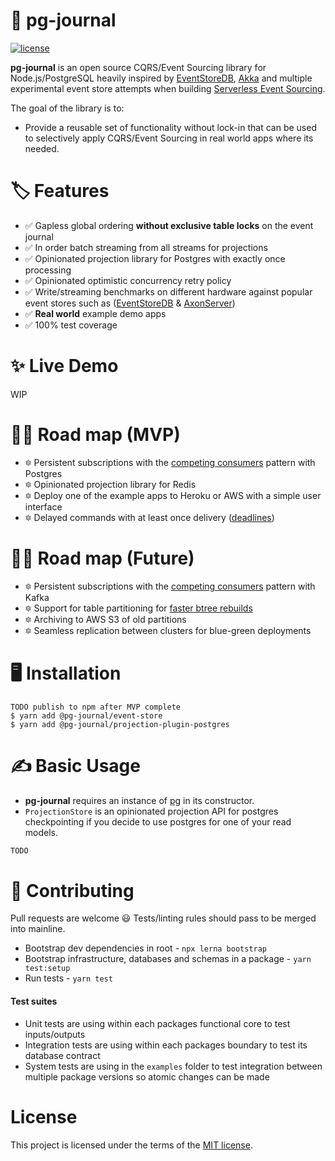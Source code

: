 # 🐘 pg-journal
[![license](https://img.shields.io/badge/license-MIT-green.svg)](https://github.com/StevePavlin/pg-journal/blob/master/LICENSE)


**pg-journal** is an open source CQRS/Event Sourcing library for Node.js/PostgreSQL heavily inspired by [EventStoreDB](https://eventstore.com), [Akka](https://github.com/SwissBorg/akka-persistence-postgres) and multiple experimental event store attempts when building [Serverless Event Sourcing](https://github.com/immutable-stack/serverless-event-sourcing).

The goal of the library is to:
 - Provide a reusable set of functionality without lock-in that can be used to selectively apply CQRS/Event Sourcing in real world apps where its needed.
 

# 🏷 Features

- ✅ Gapless global ordering **without exclusive table locks** on the event journal
- ✅ In order batch streaming from all streams for projections
- ✅ Opinionated projection library for Postgres with exactly once processing
- ✅ Opinionated optimistic concurrency retry policy
- ✅ Write/streaming benchmarks on different hardware against popular event stores such as ([EventStoreDB](https://eventstore.com) & [AxonServer](https://axoniq.io/product-overview/axon-server))
- ✅ **Real world** example demo apps
- ✅ 100% test coverage

# ✨ Live Demo

WIP


# 🙏🏻 Road map (MVP)
- 🔯 Persistent subscriptions with the [competing consumers](https://www.enterpriseintegrationpatterns.com/patterns/messaging/CompetingConsumers.html) pattern with Postgres
- 🔯 Opinionated projection library for Redis
- 🔯 Deploy one of the example apps to Heroku or AWS with a simple user interface 
- 🔯 Delayed commands with at least once delivery ([deadlines](https://docs.axoniq.io/reference-guide/v/3.3/part-ii-domain-logic/deadlines)) 


# 🙏🏻 Road map (Future)
- 🔯 Persistent subscriptions with the [competing consumers](https://www.enterpriseintegrationpatterns.com/patterns/messaging/CompetingConsumers.html) pattern with Kafka
- 🔯 Support for table partitioning for [faster btree rebuilds](https://axoniq.io/blog-overview/eventstore)
- 🔯 Archiving to AWS S3 of old partitions
- 🔯 Seamless replication between clusters for blue-green deployments



# 🖥 Installation

```
TODO publish to npm after MVP complete
$ yarn add @pg-journal/event-store
$ yarn add @pg-journal/projection-plugin-postgres
```

# ✍ Basic Usage

- **pg-journal** requires an instance of [pg](https://github.com/brianc/node-postgres) in its constructor.
- `ProjectionStore` is an opinionated projection API for postgres checkpointing if you decide to use postgres for one of your read models.

```js
TODO
```

# 🧪 Contributing

Pull requests are welcome 😃 Tests/linting rules should pass to be merged into mainline.

- Bootstrap dev dependencies in root - `npx lerna bootstrap`
- Bootstrap infrastructure, databases and schemas in a package - `yarn test:setup`
- Run tests - `yarn test`


#### Test suites
- Unit tests are using within each packages functional core to test inputs/outputs
- Integration tests are using within each packages boundary to test its database contract
- System tests are using in the `examples` folder to test integration between multiple package versions so atomic changes can be made


# License

This project is licensed under the terms of the [MIT license](/LICENSE).